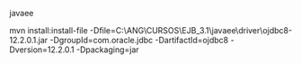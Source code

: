 javaee

mvn install:install-file -Dfile=C:\ANG\CURSOS\EJB_3.1\javaee\driver\ojdbc8-12.2.0.1.jar -DgroupId=com.oracle.jdbc -DartifactId=ojdbc8 -Dversion=12.2.0.1 -Dpackaging=jar
